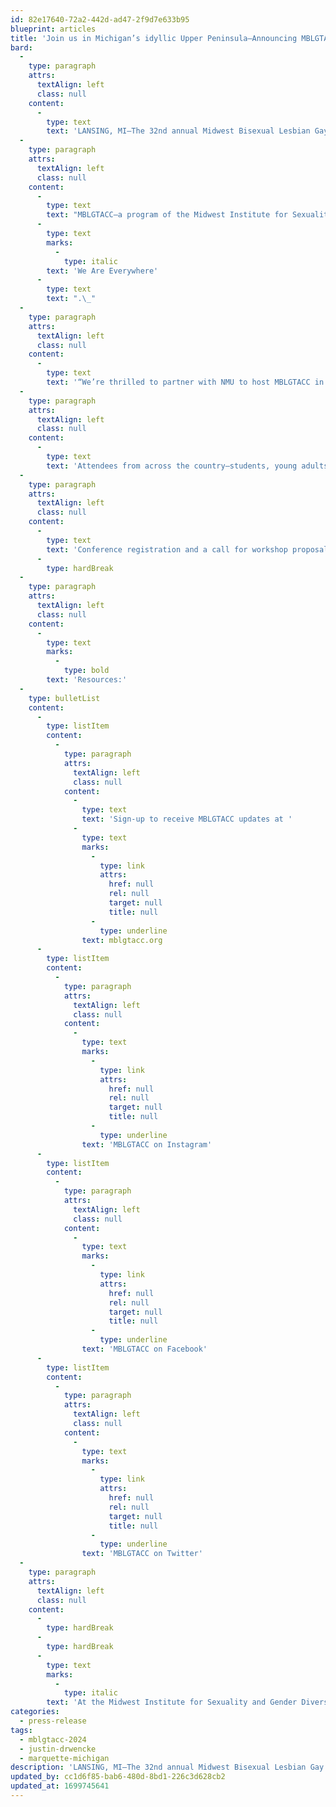 ```yaml
---
id: 82e17640-72a2-442d-ad47-2f9d7e633b95
blueprint: articles
title: 'Join us in Michigan’s idyllic Upper Peninsula—Announcing MBLGTACC 2024'
bard:
  -
    type: paragraph
    attrs:
      textAlign: left
      class: null
    content:
      -
        type: text
        text: 'LANSING, MI—The 32nd annual Midwest Bisexual Lesbian Gay Transgender Asexual College Conference (MBLGTACC) is headed to Marquette, Michigan from October 25-27, 2024. Nestled along the shores of Lake Superior and amongst the idyllic natural beauty of the Upper Peninsula, Marquette is home to Northern Michigan University, a presenting partner of the gathering. It is located on the ancestral homelands of the Anishinaabe Three Fires Confederacy.'
  -
    type: paragraph
    attrs:
      textAlign: left
      class: null
    content:
      -
        type: text
        text: "MBLGTACC—a program of the Midwest Institute for Sexuality and Gender Diversity—is America's largest and oldest continuously-held conference for queer and trans+ college students and young adults. The theme of the 2024 conference is "
      -
        type: text
        marks:
          -
            type: italic
        text: 'We Are Everywhere'
      -
        type: text
        text: ".\_"
  -
    type: paragraph
    attrs:
      textAlign: left
      class: null
    content:
      -
        type: text
        text: '“We’re thrilled to partner with NMU to host MBLGTACC in Marquette, centering queer and trans people from rural and small communities while showcasing Michigan’s picturesque upper peninsula,” said Justin Drwencke, the Institute’s executive director.'
  -
    type: paragraph
    attrs:
      textAlign: left
      class: null
    content:
      -
        type: text
        text: 'Attendees from across the country—students, young adults, and higher education professionals—are expected to attend.'
  -
    type: paragraph
    attrs:
      textAlign: left
      class: null
    content:
      -
        type: text
        text: 'Conference registration and a call for workshop proposals are tentatively scheduled to launch in April, with announcements of speakers and entertainers to follow. '
      -
        type: hardBreak
  -
    type: paragraph
    attrs:
      textAlign: left
      class: null
    content:
      -
        type: text
        marks:
          -
            type: bold
        text: 'Resources:'
  -
    type: bulletList
    content:
      -
        type: listItem
        content:
          -
            type: paragraph
            attrs:
              textAlign: left
              class: null
            content:
              -
                type: text
                text: 'Sign-up to receive MBLGTACC updates at '
              -
                type: text
                marks:
                  -
                    type: link
                    attrs:
                      href: null
                      rel: null
                      target: null
                      title: null
                  -
                    type: underline
                text: mblgtacc.org
      -
        type: listItem
        content:
          -
            type: paragraph
            attrs:
              textAlign: left
              class: null
            content:
              -
                type: text
                marks:
                  -
                    type: link
                    attrs:
                      href: null
                      rel: null
                      target: null
                      title: null
                  -
                    type: underline
                text: 'MBLGTACC on Instagram'
      -
        type: listItem
        content:
          -
            type: paragraph
            attrs:
              textAlign: left
              class: null
            content:
              -
                type: text
                marks:
                  -
                    type: link
                    attrs:
                      href: null
                      rel: null
                      target: null
                      title: null
                  -
                    type: underline
                text: 'MBLGTACC on Facebook'
      -
        type: listItem
        content:
          -
            type: paragraph
            attrs:
              textAlign: left
              class: null
            content:
              -
                type: text
                marks:
                  -
                    type: link
                    attrs:
                      href: null
                      rel: null
                      target: null
                      title: null
                  -
                    type: underline
                text: 'MBLGTACC on Twitter'
  -
    type: paragraph
    attrs:
      textAlign: left
      class: null
    content:
      -
        type: hardBreak
      -
        type: hardBreak
      -
        type: text
        marks:
          -
            type: italic
        text: 'At the Midwest Institute for Sexuality and Gender Diversity, we envision a liberated future where generations of queer and trans people live in abundance and their joy, knowledge, and experience guide our shared existence. We build community among queer and trans youth (and those who support them), expand knowledge of sexuality and gender, and create lasting change across the Midwest through advocacy and expansive programming.'
categories:
  - press-release
tags:
  - mblgtacc-2024
  - justin-drwencke
  - marquette-michigan
description: 'LANSING, MI—The 32nd annual Midwest Bisexual Lesbian Gay Transgender Asexual College Conference (MBLGTACC) is headed to Marquette, Michigan from October 25-27, 2024.'
updated_by: cc1d6f85-bab6-480d-8bd1-226c3d628cb2
updated_at: 1699745641
---
```

